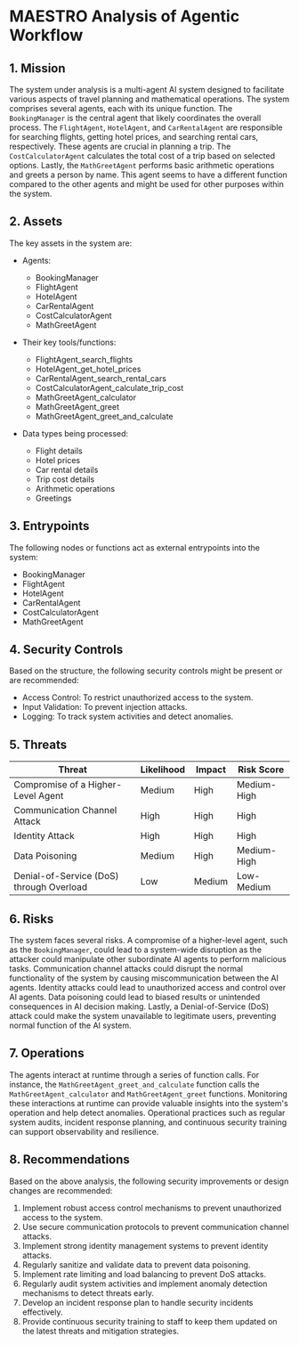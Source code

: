 # MAESTRO Analysis of Agentic Workflow

## 1. Mission
The system under analysis is a multi-agent AI system designed to facilitate various aspects of travel planning and mathematical operations. The system comprises several agents, each with its unique function. The `BookingManager` is the central agent that likely coordinates the overall process. The `FlightAgent`, `HotelAgent`, and `CarRentalAgent` are responsible for searching flights, getting hotel prices, and searching rental cars, respectively. These agents are crucial in planning a trip. The `CostCalculatorAgent` calculates the total cost of a trip based on selected options. Lastly, the `MathGreetAgent` performs basic arithmetic operations and greets a person by name. This agent seems to have a different function compared to the other agents and might be used for other purposes within the system.

## 2. Assets
The key assets in the system are:

- Agents:
  - BookingManager
  - FlightAgent
  - HotelAgent
  - CarRentalAgent
  - CostCalculatorAgent
  - MathGreetAgent

- Their key tools/functions:
  - FlightAgent_search_flights
  - HotelAgent_get_hotel_prices
  - CarRentalAgent_search_rental_cars
  - CostCalculatorAgent_calculate_trip_cost
  - MathGreetAgent_calculator
  - MathGreetAgent_greet
  - MathGreetAgent_greet_and_calculate

- Data types being processed:
  - Flight details
  - Hotel prices
  - Car rental details
  - Trip cost details
  - Arithmetic operations
  - Greetings

## 3. Entrypoints
The following nodes or functions act as external entrypoints into the system:

- BookingManager
- FlightAgent
- HotelAgent
- CarRentalAgent
- CostCalculatorAgent
- MathGreetAgent

## 4. Security Controls
Based on the structure, the following security controls might be present or are recommended:

- Access Control: To restrict unauthorized access to the system.
- Input Validation: To prevent injection attacks.
- Logging: To track system activities and detect anomalies.

## 5. Threats

| Threat | Likelihood | Impact | Risk Score |
| --- | --- | --- | --- |
| Compromise of a Higher-Level Agent | Medium | High | Medium-High |
| Communication Channel Attack | High | High | High |
| Identity Attack | High | High | High |
| Data Poisoning | Medium | High | Medium-High |
| Denial-of-Service (DoS) through Overload | Low | Medium | Low-Medium |

## 6. Risks
The system faces several risks. A compromise of a higher-level agent, such as the `BookingManager`, could lead to a system-wide disruption as the attacker could manipulate other subordinate AI agents to perform malicious tasks. Communication channel attacks could disrupt the normal functionality of the system by causing miscommunication between the AI agents. Identity attacks could lead to unauthorized access and control over AI agents. Data poisoning could lead to biased results or unintended consequences in AI decision making. Lastly, a Denial-of-Service (DoS) attack could make the system unavailable to legitimate users, preventing normal function of the AI system.

## 7. Operations
The agents interact at runtime through a series of function calls. For instance, the `MathGreetAgent_greet_and_calculate` function calls the `MathGreetAgent_calculator` and `MathGreetAgent_greet` functions. Monitoring these interactions at runtime can provide valuable insights into the system's operation and help detect anomalies. Operational practices such as regular system audits, incident response planning, and continuous security training can support observability and resilience.

## 8. Recommendations
Based on the above analysis, the following security improvements or design changes are recommended:

1. Implement robust access control mechanisms to prevent unauthorized access to the system.
2. Use secure communication protocols to prevent communication channel attacks.
3. Implement strong identity management systems to prevent identity attacks.
4. Regularly sanitize and validate data to prevent data poisoning.
5. Implement rate limiting and load balancing to prevent DoS attacks.
6. Regularly audit system activities and implement anomaly detection mechanisms to detect threats early.
7. Develop an incident response plan to handle security incidents effectively.
8. Provide continuous security training to staff to keep them updated on the latest threats and mitigation strategies.